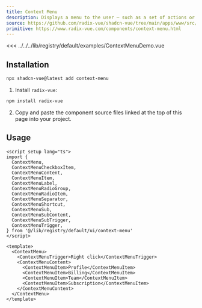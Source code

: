 ```yaml
--- 
title: Context Menu
description: Displays a menu to the user — such as a set of actions or functions — triggered by a button.
source: https://github.com/radix-vue/shadcn-vue/tree/main/apps/www/src/lib/registry/default/ui/context-menu 
primitive: https://www.radix-vue.com/components/context-menu.html
---
```



<ComponentPreview name="ContextMenuDemo"  >

<<< ../../../lib/registry/default/examples/ContextMenuDemo.vue

</ComponentPreview>



## Installation

```bash
npx shadcn-vue@latest add context-menu
```

<ManualInstall>

1. Install `radix-vue`:

```bash
npm install radix-vue
```

2. Copy and paste the component source files linked at the top of this page into your project.
</ManualInstall>

## Usage

```vue
<script setup lang="ts">
import {
  ContextMenu,
  ContextMenuCheckboxItem,
  ContextMenuContent,
  ContextMenuItem,
  ContextMenuLabel,
  ContextMenuRadioGroup,
  ContextMenuRadioItem,
  ContextMenuSeparator,
  ContextMenuShortcut,
  ContextMenuSub,
  ContextMenuSubContent,
  ContextMenuSubTrigger,
  ContextMenuTrigger,
} from '@/lib/registry/default/ui/context-menu'
</script>

<template>
  <ContextMenu>
    <ContextMenuTrigger>Right click</ContextMenuTrigger>
    <ContextMenuContent>
      <ContextMenuItem>Profile</ContextMenuItem>
      <ContextMenuItem>Billing</ContextMenuItem>
      <ContextMenuItem>Team</ContextMenuItem>
      <ContextMenuItem>Subscription</ContextMenuItem>
    </ContextMenuContent>
  </ContextMenu>
</template>
```